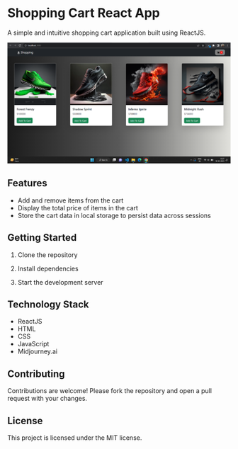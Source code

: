 # Shopping Cart React App

A simple and intuitive shopping cart application built using ReactJS.

![Shopping Cart](./src/Components/Products/Screenshot_20230210_132728.png)
## Features
- Add and remove items from the cart
- Display the total price of items in the cart
- Store the cart data in local storage to persist data across sessions

## Getting Started
1. Clone the repository

2. Install dependencies

3. Start the development server


## Technology Stack
- ReactJS
- HTML
- CSS
- JavaScript
- Midjourney.ai

## Contributing
Contributions are welcome! Please fork the repository and open a pull request with your changes.

## License
This project is licensed under the MIT license.
